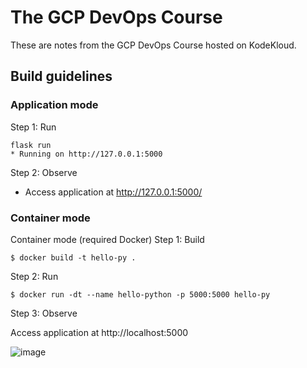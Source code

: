 # The GCP DevOps Course
These are notes from the GCP DevOps Course hosted on KodeKloud.

## Build guidelines

### Application mode
Step 1: Run
```
flask run
* Running on http://127.0.0.1:5000
```
Step 2: Observe
- Access application at http://127.0.0.1:5000/
### Container mode

Container mode (required Docker)
Step 1: Build

`$ docker build -t hello-py .`

Step 2: Run

`$ docker run -dt --name hello-python -p 5000:5000 hello-py`

Step 3: Observe

Access application at http://localhost:5000

![image](https://user-images.githubusercontent.com/124754423/226847161-5c95b3a1-036d-4167-b29a-abe669701692.png)


